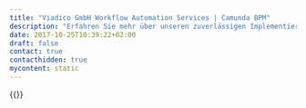 ```yaml
---
title: "Viadico GmbH Workflow Automation Services | Camunda BPM"
description: "Erfahren Sie mehr über unseren zuverlässigen Implementierungspartner Viadico GmbH. Camunda ist der Marktführer für Workflow-Automatisierung und Geschäftsprozessmanagement. Holen Sie sich heute Ihre 30-Tage-Testversion."
date: 2017-10-25T10:39:22+02:00
draft: false
contact: true
contacthidden: true
mycontent: static
---
```

{{<partner-single
company="viadico GmbH"
type="si"
website="http://www.viadico.com"
countrycode="DE"
city="Filderstadt"
description="<p>viadico ist ein auf die Versicherungsbranche spezialisiertes Beratungsunternehmen.<br />Seit 1992 unterst&uuml;tzen wir Lebensversicherungsunternehmen fachlich, technisch und organisatorisch im Prozessmanagement, in den Bestandsf&uuml;hrungssystemen, in der betrieblichen Altersversorgung und in aktuariellen Themen.</p><p>Unsere Expertise basiert auf der Kombination aus detailliertem mathematischem und versicherungsfachlichem Wissen sowie umfassenden und fundierten Kenntnissen der Gesch&auml;ftsprozesse und der bei Versicherungen eingesetzten IT-Systeme.</p><p>Zur Optimierung operativer Versicherungsprozesse mit dem Ziel eines hohen Automatisierungsgrades entwickeln wir schlanke und kosteng&uuml;nstige IT-L&ouml;sungen, die eigenst&auml;ndig oder auf Basis von Plattformen wie Camunda BPM flexibel in bestehende Architekturlandschaften eingebettet werden k&ouml;nnen. Wir bieten entsprechende Services und L&ouml;sungen zu</p><p>- Big Data Analytics<br />- Verwaltung von bAV-Sonderbest&auml;nden<br />- Verwaltung von Gruppenvertr&auml;gen<br />- Rentnerverwaltung<br />- Briefschreibung<br />- Test.</p><p>Mit dem Einsatz praxiserprobter Methoden im Prozessmanagement und im Projekt-, Test- und Qualit&auml;tsmanagement sichern wir die wirtschaftlichen Ziele unserer Kunden in komplexen Versicherungsprojekten und Systemintegrationen.</p><p>viadico besch&auml;ftigt &uuml;ber 40 Mitarbeiter an den Standorten Filderstadt, Herzogenrath und M&uuml;nchen.<br />&nbsp;</p>"
siregion="dach"
level="basic"
logo="//images.ctfassets.net/vpidbgnakfvf/2W2KNMFCFOsag0mOsOUEQO/d97898300fe301ec14dfc646c9ea87a8/viadico.png">}}